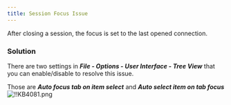 ```yaml
---
title: Session Focus Issue
---
```

After closing a session, the focus is set to the last opened connection.
### Solution
There are two settings in ***File - Options - User Interface - Tree View*** that you can enable/disable to resolve this issue.  

Those are ***Auto focus tab on item select*** and ***Auto select item on tab focus*** 
![!!KB4081.png](/img/en/kb/KB4081.png)
